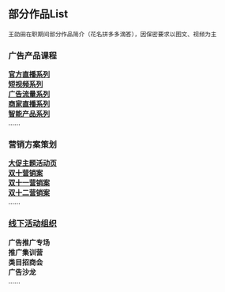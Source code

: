 ## 部分作品List
`王劭田在职期间部分作品简介（花名拼多多滴答），因保密要求以图文、视频为主`
### 广告产品课程
**[官方直播系列](https://shuyuan.pinduoduo.com/courseDetail/752)**  
**[短视频系列](https://shuyuan.pinduoduo.com/courseSeries/30)**  
**[广告流量系列](https://shuyuan.pinduoduo.com/courseDetail/1082)**  
**[商家直播系列](https://shuyuan.pinduoduo.com/courseDetail/629?from=1)**  
**[智能产品系列](https://shuyuan.pinduoduo.com/courseSeries/11)**  
......

### 营销方案策划
**[大促主题活动页](https://github.com/shaotianw/works/tree/gh-pages/主题落地页)**  
**[双十营销案](https://shuyuan.pinduoduo.com/courseDetail/1117)**  
**[双十一营销案](https://shuyuan.pinduoduo.com/courseDetail/1155)**  
**[双十二营销案](https://shuyuan.pinduoduo.com/courseDetail/1198)**  
......

### [线下活动组织](https://github.com/shaotianw/works/tree/gh-pages/线下活动组织)
**广告推广专场**  
**推广集训营**  
**类目招商会**  
**广告沙龙**  
......
